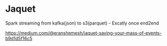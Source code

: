 # Jaquet
Spark streaming from kafka(json) to s3(parquet) - Excatly once end2end

https://medium.com/@eranshemesh/jaquet-saving-your-mass-of-events-b9d1d5f16c5
